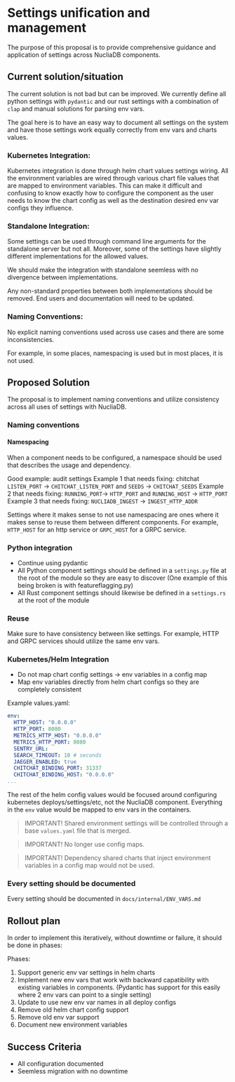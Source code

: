 # Settings unification and management

The purpose of this proposal is to provide comprehensive guidance and application
of settings across NucliaDB components.


## Current solution/situation

The current solution is not bad but can be improved. We currently define all
python settings with `pydantic` and our rust settings with a combination of
`clap` and manual solutions for parsing env vars.

The goal here is to have an easy way to document all settings on the system
and have those settings work equally correctly from env vars and charts values.

### Kubernetes Integration:
Kubernetes integration is done through helm chart values settings wiring. All the
environment variables are wired through various chart file values that are mapped
to environment variables. This can make it difficult and confusing to know
exactly how to configure the component as the user needs to know the chart
config as well as the destination desired env var configs they influence.

### Standalone Integration:
Some settings can be used through command line arguments for the standalone server
but not all. Moreover, some of the settings have slightly different implementations
for the allowed values.

We should make the integration with standalone seemless with no divergence
between implementations.

Any non-standard properties between both implementations should be removed.
End users and documentation will need to be updated.

### Naming Conventions:
No explicit naming conventions used across use cases and there are some inconsistencies.

For example, in some places, namespacing is used but in most places, it is not used.


## Proposed Solution

The proposal is to implement naming conventions and utilize consistency across
all uses of settings with NucliaDB.

### Naming conventions


#### Namespacing

When a component needs to be configured, a namespace should be used that describes the usage
and dependency.

Good example: audit settings
Example 1 that needs fixing: chitchat `LISTEN_PORT` -> `CHITCHAT_LISTEN_PORT` and `SEEDS` -> `CHITCHAT_SEEDS`
Example 2 that needs fixing: `RUNNING_PORT`-> `HTTP_PORT` and `RUNNING_HOST` -> `HTTP_PORT`
Example 3 that needs fixing: `NUCLIADB_INGEST` -> `INGEST_HTTP_ADDR`

Settings where it makes sense to not use namespacing are ones where it makes sense
to reuse them between different components. For example, `HTTP_HOST`
for an http service or `GRPC_HOST` for a GRPC service.


### Python integration

- Continue using pydantic
- All Python component settings should be defined in a `settings.py` file at the root of the module so they are easy to discover
  (One example of this being broken is with featureflagging.py)
- All Rust component settings should likewise be defined in a `settings.rs` at the root of the module


### Reuse

Make sure to have consistency between like settings. For example, HTTP and GRPC services
should utilize the same env vars.

### Kubernetes/Helm Integration

- Do not map chart config settings -> env variables in a config map
- Map env variables directly from helm chart configs so they are completely consistent


Example values.yaml:

```yaml
env:
  HTTP_HOST: "0.0.0.0"
  HTTP_PORT: 8080
  METRICS_HTTP_HOST: "0.0.0.0"
  METRICS_HTTP_PORT: 8080
  SENTRY_URL:
  SEARCH_TIMEOUT: 10 # seconds
  JAEGER_ENABLED: true
  CHITCHAT_BINDING_PORT: 31337
  CHITCHAT_BINDING_HOST: "0.0.0.0"
...
```

The rest of the helm config values would be focused around configuring kubernetes deploys/settings/etc,
not the NucliaDB component. Everything in the `env` value would be mapped to env vars in the containers.

> IMPORTANT!
> Shared environment settings will be controlled through a base `values.yaml` file that is merged.

> IMPORTANT!
> No longer use config maps.

> IMPORTANT!
> Dependency shared charts that inject environment variables in a config map would not be used.


### Every setting should be documented

Every setting should be documented in `docs/internal/ENV_VARS.md`

## Rollout plan

In order to implement this iteratively, without downtime or failure, it should be done in phases:

Phases:
 1. Support generic env var settings in helm charts
 2. Implement new env vars that work with backward capatibility with existing variables in components.
    (Pydantic has support for this easily where 2 env vars can point to a single setting)
 3. Update to use new env var names in all deploy configs
 4. Remove old helm chart config support
 5. Remove old env var support
 6. Document new environment variables


## Success Criteria

- All configuration documented
- Seemless migration with no downtime